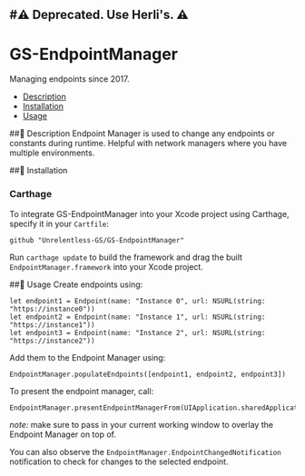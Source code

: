 #**⚠️ Deprecated. Use Herli's. ⚠️**
-------

# GS-EndpointManager
Managing endpoints since 2017.


- [Description](#-description)
- [Installation](#-installation)
- [Usage](#-usage)

##📃 Description
Endpoint Manager is used to change any endpoints or constants during runtime.
Helpful with network managers where you have multiple environments.

##💾 Installation

### Carthage

To integrate GS-EndpointManager into your Xcode project using Carthage, specify it in your `Cartfile`:

```
github "Unrelentless-GS/GS-EndpointManager"
```

Run `carthage update` to build the framework and drag the built `EndpointManager.framework` into your Xcode project.

##🦄 Usage
Create endpoints using:
```
let endpoint1 = Endpoint(name: "Instance 0", url: NSURL(string: "https://instance0"))
let endpoint2 = Endpoint(name: "Instance 1", url: NSURL(string: "https://instance1"))
let endpoint3 = Endpoint(name: "Instance 2", url: NSURL(string: "https://instance2"))
```

Add them to the Endpoint Manager using:
```
EndpointManager.populateEndpoints([endpoint1, endpoint2, endpoint3])
```

To present the endpoint manager, call:
```
EndpointManager.presentEndpointManagerFrom(UIApplication.sharedApplication().keyWindow)
```
_note:_ make sure to pass in your current working window to overlay the Endpoint Manager on top of.


You can also observe the `EndpointManager.EndpointChangedNotification` notification to check for changes to the selected endpoint.
